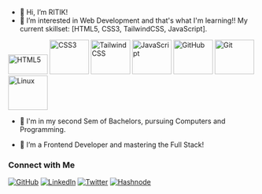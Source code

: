 - 👋 Hi, I’m RITIK!
- 👀 I’m interested in Web Development and that's what I'm learning!! My current skillset: [HTML5, CSS3, TailwindCSS, JavaScript].

<div>
    <img src="https://img.shields.io/badge/-HTML-E34F26?style=for-the-badge&logo=html5&logoColor=white" alt="HTML5" width="80" height="40">
    <img src="https://img.shields.io/badge/-CSS-1572B6?style=for-the-badge&logo=css3&logoColor=white" alt="CSS3" width="80" height="70">
    <img src="https://img.shields.io/badge/-Tailwind_CSS-38B2AC?style=for-the-badge&logo=tailwind-css&logoColor=white" alt="TailwindCSS" width="80" height="70">
          <img src="https://camo.githubusercontent.com/0418a2bf25601cc5d8fae74f654b10d5734360ff2b1bb3b2fea4bb086baf5586/68747470733a2f2f74656368737461636b2d67656e657261746f722e76657263656c2e6170702f6a732d69636f6e2e737667" alt="JavaScript" width="80" height="70">
      <img src="https://camo.githubusercontent.com/19cf1f6246a55a20a2fc585c1517827a55ab59b18a5306974f54a5b6f4e35fc9/68747470733a2f2f74656368737461636b2d67656e657261746f722e76657263656c2e6170702f6769746875622d69636f6e2e737667" alt="GitHub" width="80" height="70">
    <img src="https://img.shields.io/badge/-Git-F05032?style=for-the-badge&logo=git&logoColor=white" alt="Git" width="80" height="70">
    <img src="https://img.shields.io/badge/-Linux-000000?style=for-the-badge&logo=linux&logoColor=white" alt="Linux" width="80" height="70">
  </div>
  
- 🌱 I'm in my second Sem of Bachelors, pursuing Computers and Programming. 

- 🚀 I’m a Frontend Developer and mastering the Full Stack!

### Connect with Me

[![GitHub](https://img.shields.io/badge/-GitHub-181717?style=for-the-badge&logo=github&logoColor=white)](https://github.com/RITIK-coder-1)
[![LinkedIn](https://img.shields.io/badge/-LinkedIn-0077B5?style=for-the-badge&logo=linkedin&logoColor=white)](https://www.linkedin.com/in/ritik-mahapatra)
[![Twitter](https://img.shields.io/badge/-Twitter-1DA1F2?style=for-the-badge&logo=twitter&logoColor=white)](https://twitter.com/@_R_T_K__)
[![Hashnode](https://img.shields.io/badge/Hashnode-%23FFA500?style=for-the-badge&logo=hashnode&logoColor=white)](https://hashnode.com/@Ritik111)
